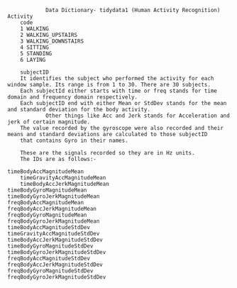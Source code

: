 				Data Dictionary- tidydata1 (Human Activity Recognition)
 	Activity
		code
		1 WALKING
		2 WALKING_UPSTAIRS
		3 WALKING_DOWNSTAIRS
		4 SITTING
		5 STANDING
		6 LAYING
    
        subjectID
		It identifies the subject who performed the activity for each window sample. Its range is from 1 to 30. There are 30 subjects.
		Each subjectId either starts with time or freq stands for time domain and frequency domain respectively.
		Each subjectID end with either Mean or StdDev stands for the mean and standard deviation for the body activity.
                Other things like Acc and Jerk stands for Acceleration and jerk of certain magnitude.
		The value recorded by the gyroscope were also recorded and their means and standard deviations are calculated to those subjectID
		that contains Gyro in their names.

		These are the signals recorded so they are in Hz units.
		The IDs are as follows:-

	timeBodyAccMagnitudeMean
        timeGravityAccMagnitudeMean
    	timeBodyAccJerkMagnitudeMean
	timeBodyGyroMagnitudeMean
  	timeBodyGyroJerkMagnitudeMean 
	freqBodyAccMagnitudeMean 
  	freqBodyAccJerkMagnitudeMean 
	freqBodyGyroMagnitudeMean
	freqBodyGyroJerkMagnitudeMean
	timeBodyAccMagnitudeStdDev 
	timeGravityAccMagnitudeStdDev
	timeBodyAccJerkMagnitudeStdDev 
	timeBodyGyroMagnitudeStdDev
	timeBodyGyroJerkMagnitudeStdDev
	freqBodyAccMagnitudeStdDev
	freqBodyAccJerkMagnitudeStdDev 
	freqBodyGyroMagnitudeStdDev
	freqBodyGyroJerkMagnitudeStdDev 

